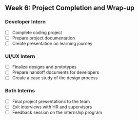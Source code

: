 ## Week 6: Project Completion and Wrap-up

### Developer Intern

- [ ] Complete coding project
- [ ] Prepare project documentation
- [ ] Create presentation on learning journey

### UI/UX Intern

- [ ] Finalize designs and prototypes
- [ ] Prepare handoff documents for developers
- [ ] Create a case study of the design process

### Both Interns

- [ ] Final project presentations to the team
- [ ] Exit interviews with HR and supervisors
- [ ] Feedback session on the internship program

